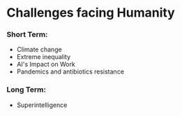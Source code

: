 # Challenges facing Humanity

### Short Term:

- Climate change
- Extreme inequality
- AI's Impact on Work
- Pandemics and antibiotics resistance

### Long Term:

- Superintelligence
